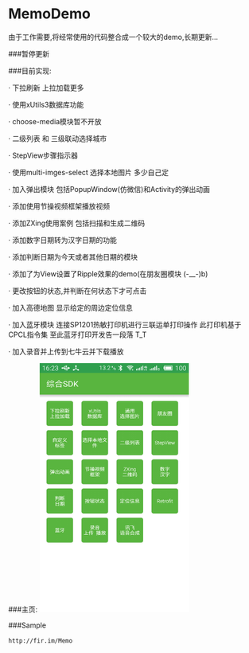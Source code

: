 # MemoDemo
由于工作需要,将经常使用的代码整合成一个较大的demo,长期更新...

###暂停更新

###目前实现:

· 下拉刷新 上拉加载更多

· 使用xUtils3数据库功能

· choose-media模块暂不开放

· 二级列表 和 三级联动选择城市

· StepView步骤指示器

· 使用multi-imges-select 选择本地图片  多少自己定

· 加入弹出模块 包括PopupWindow(仿微信)和Activity的弹出动画

· 添加使用节操视频框架播放视频

· 添加ZXing使用案例 包括扫描和生成二维码

· 添加数字日期转为汉字日期的功能

· 添加判断日期为今天或者其他日期的模块

· 添加了为View设置了Ripple效果的demo(在朋友圈模块 (-__-)b)

· 更改按钮的状态,并判断在何状态下才可点击

· 加入高德地图 显示给定的周边定位信息

· 加入蓝牙模块 连接SP1201热敏打印机进行三联运单打印操作 此打印机基于CPCL指令集  至此蓝牙打印开发告一段落 T_T

· 加入录音并上传到七牛云并下载播放

###主页:
<img width="300" height="500" src="images/device-2016-09-17-162340.png"></img>


###Sample

```
http://fir.im/Memo
```
